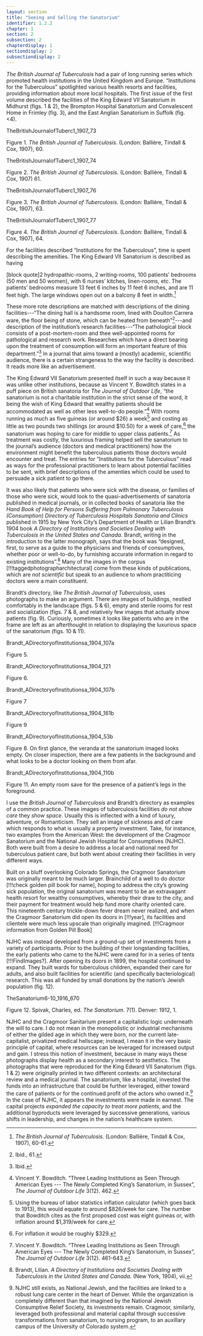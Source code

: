 ```yaml
---
layout: section
title: "Seeing and Selling the Sanatorium"
identifier: 1.2.2
chapter: 1
section: 2
subsection: 2
chapterdisplay: 1
sectiondisplay: 2
subsectiondisplay: 2
---
```


*The British Journal of Tuberculosis* had a pair of long running series which promoted health institutions in the United Kingdom and Europe. “Institutions for the Tuberculous” spotlighted various health resorts and facilities, providing information about more local hospitals. The first issue of the first volume described the facilities of the King Edward VII Sanatorium in Midhurst (figs. 1 & 2), the Brompton Hospital Sanatorium and Convalescent Home in Frimley (fig. 3), and the East Anglian Sanatorium in Suffolk (fig. <4).

TheBritishJournalofTuberc1_1907_73

Figure 1. *The British Journal of Tuberculosis*. (London: Ballière, Tindall & Cox, 1907), 60.

TheBritishJournalofTuberc1_1907_74

Figure 2. *The British Journal of Tuberculosis*. (London: Ballière, Tindall & Cox, 1907) 61.

TheBritishJournalofTuberc1_1907_76

Figure 3. *The British Journal of Tuberculosis*. (London: Ballière, Tindall & Cox, 1907), 63.

TheBritishJournalofTuberc1_1907_77

Figure 4. *The British Journal of Tuberculosis*. (London: Ballière, Tindall & Cox, 1907), 64.

For the facilities described “Institutions for the Tuberculous”, time is spent describing the amenities. The King Edward VII Sanatorium is described as having 

[block quote]2 hydropathic-rooms, 2 writing-rooms, 100 patients’ bedrooms (50 men and 50 women), with 6 nurses’ kitches, linen-rooms, etc. The patients’ bedrooms measure 13 feet 6 inches by 11 feet 6 inches, and are 11 feet high. The large windows open out on a balcony 8 feet in width.[^fn1]

These more rote descriptions are matched with descriptions of the dining facilities---“The dining hall is a handsome room, lined with Doulton Carrera ware, the floor being of stone, which can be heated from beneath”[^fn2]---and description of the institution’s research facilities---“The pathological block consists of a post-mortem-room and thee well-appointed rooms for pathological and research work. Researches which have a direct bearing upon the treatment of consumption will form an important feature of this department.”[^fn3] In a journal that aims toward a (mostly) academic, scientific audience, there is a certain strangeness to the way the facility is described. It reads more like an advertisement. 

The King Edward VII Sanatorium presented itself in such a way because it was unlike other institutions, because as Vincent Y. Bowditch states in a puff piece on British sanatoria for *The Journal of Outdoor Life*, “the sanatorium is not a charitable institution in the strict sense of the word, it being the wish of King Edward that wealthy patients should be accommodated as well as other less well-to-do people.”[^fn4] With rooms running as much as five guineas (or around $26) a week[^fn5] and costing as little as two pounds two shillings (or around $10.50) for a week of care,[^fn6] the sanatorium was hoping to care for middle to upper class patients.[^fn7] As treatment was costly, the luxurious framing helped sell the sanatorium to the journal’s audience (doctors and medical practitioners) how the environment might benefit the tuberculous patients those doctors would encounter and treat. The entries for “Institutions for the Tuberculous” read as ways for the professional practitioners to learn about potential facilities to be sent, with brief descriptions of the amenties which could be used to persuade a sick patient to go there.

It was also likely that patients who were sick with the disease, or families of those who were sick, would look to the quasi-advertisements of sanatoria published in medical journals, or in collected books of sanatoria like the *Hand Book of Help for Persons Suffering from Pulmonary Tuberculosis (Consumption) Directory of Tuberculosis Hospitals Sanatoria and Clinics* published in 1915 by New York City’s Department of Health or Lilian Brandt’s 1904 book *A Directory of Institutions and Societies Dealing with Tuberculosis in the United States and Canada*.  Brandt, writing in the introduction to the latter monograph, says that the book was “designed, first, to serve as a guide to the physicians and friends of consumptives, whether poor or well-to-do, by furnishing accurate information in regard to existing institutions”.[^fn8] Many of the images in the corpus [!!!taggedphotographarchitectural] come from these kinds of publications, which are *not scientific* but speak to an audience to whom practiticing doctors were a main constituent.

Brandt’s directory, like *The British Journal of Tuberculosis*, uses photographs to make an argument. There are images of buildings, nestled comfortably in the landscape (figs. 5 & 6), empty and sterile rooms for rest and socialization (figs. 7 & 8, and relatively few images that actually show patients (fig. 9). Curiously, sometimes it looks like patients who are in the frame are left as an afterthought in relation to displaying the luxurious space of the sanatorium (figs. 10 & 11).

Brandt_ADirectoryofInstitutionsa_1904_107a

Figure 5.

Brandt_ADirectoryofInstitutionsa_1904_121

Figure 6.

Brandt_ADirectoryofInstitutionsa_1904_107b

Figure 7

Brandt_ADirectoryofInstitutionsa_1904_161b

Figure 9

Brandt_ADirectoryofInstitutionsa_1904_53b

Figure 8. On first glance, the veranda at the sanatorium imaged looks empty. On closer inspection, there are a few patients in the background and what looks to be a doctor looking on them from afar.

Brandt_ADirectoryofInstitutionsa_1904_110b

Figure 11. An empty room save for the presence of a patient’s legs in the foreground.

I use the *British Journal of Tuberculosis* and Brandt’s directory as examples of a common practice. These images of tuberculosis facilities *do not show care* they *show space*. Usually this is inflected with a kind of luxury, adventure, or Romanticism. They sell an image of sickness and of care which responds to what is usually a property investment. Take, for instance, two examples from the American West: the development of the Cragmoor Sanatorium and the National Jewish Hospital for Consumptives (NJHC). Both were built from a desire to address a local and national need for tuberculous patient care, but both went about creating their facilities in very different ways. 

Built on a bluff overlooking Colorado Springs, the Cragmoor Sanatorium was originally meant to be much larger. Brainchild of a well to do doctor [!!!check golden pill book for name], hoping to address the city’s growing sick population, the original sanatorium was meant to be an extravagant health resort for wealthy consumptives, whereby their draw to the city, and their payment for treatment would help fund more charity oriented care. This nineteenth century trickle-down fever dream never realized, and when the Cragmoor Sanatorium did open its doors in [!!!year], its facilities and clientele were much less upscale than originally imagined. [!!!Cragmoor information from Golden Pill Book] 

NJHC was instead developed from a ground-up set of investments from a variety of participants. Prior to the building of their longstanding facilities, the early patients who came to the NJHC were cared for in a series of tents [!!!FindImages?]. After opening its doors in 1899, the hospital continued to expand. They built wards for tuberculous children, expanded their care for adults, and also built facilities for scientific (and specifically bacteriological) research. This was all funded by small donations by the nation’s Jewish population (fig. 12).

TheSanatorium6-10_1916_670

Figure  12. Spivak, Charles, ed. *The Sanatorium*. 7(1). Denver: 1912, 1.

NJHC and the Cragmoor Sanitarium present a capitalistic logic underneath the will to care. I do not mean in the monopolistic or industrial mechanisms of either the gilded age in which they were born, nor the current late-capitalist, privatized medical hellscape; instead, I mean it in the very basic principle of capital, where resources can be leveraged for increased output and gain. I stress this notion of investment, because in many ways these photographs display health as a secondary interest to aesthetics. The photographs that were reproduced for the King Edward VII Sanatorium (figs. 1 & 2) were originally printed in two different contexts: an architectural review and a medical journal. The sanatorium, like a hospital, invested the funds into an infrastructure that could be further leveraged, either toward the care of patients or for the continued profit of the actors who owned it.[^fn9] In the case of NJHC, it appears the investments were made in earnest. The capital projects *expanded the capacity to treat more patients*, and the additional byproducts were leveraged by successive generations, various shifts in leadership, and changes in the nation’s healthcare system.


[^fn1]: *The British Journal of Tuberculosis*. (London: Ballière, Tindall & Cox, 1907), 60-61.

[^fn2]: Ibid., 61.

[^fn3]: Ibid.

[^fn4]: Vincent Y. Bowditch. “Three Leading Institutions as Seen Through American Eyes --- The Newly Completed King’s Sanatorium, in Sussex”, *The Journal of Outdoor Life* 3(12). 462.

[^fn5]: Using the bureau of labor statistics inflation calculator (which goes back to 1913), this would equate to around $826/week for care. The number that Bowditch cites as the first proposed cost was eight guineas or, with inflation around $1,319/week for care.

[^fn6]: For inflation it would be roughly $329.

[^fn7]: Vincent Y. Bowditch. “Three Leading Institutions as Seen Through American Eyes --- The Newly Completed King’s Sanatorium, in Sussex”, *The Journal of Outdoor Life* 3(12). 461-643.

[^fn8]: Brandt, Lilian. *A Directory of Institutions and Societies Dealing with Tuberculosis in the United States and Canada.* (New York, 1904), vii.

[^fn9]: NJHC still exists, as National Jewish, and the facilities are linked to a robust lung care center in the heart of Denver. While the organization is completely different than that imagined by the National Jewish Consumptive Relief Society, its investments remain. Cragmoor, similarly, leveraged both professional and material capital through successive transformations from sanatorium, to nursing program, to an auxillary campus of the University of Colorado system.⁠
